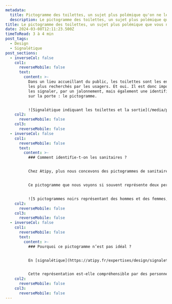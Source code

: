 ```yaml
---
metadata:
  title: Pictogramme des toilettes, un sujet plus polémique qu'on ne le pense.
  description: Le pictogramme des toilettes, un sujet plus polémique que vous ne le pensez.
title: Le pictogramme des toilettes, un sujet plus polémique que vous ne le pensez.
date: 2024-03-08T12:11:23.500Z
timeToRead: 3 à 4 min
post_tags:
  - Design
  - Signalétique
post_sections:
  - inverseCol: false
    col1:
      reverseMobile: false
      text:
        content: >-
          Dans un lieu accueillant du public, les toilettes sont les endroits
          les plus recherchés par les usagers. Et oui. Il est donc important de
          les signaler, par un jalonnement, mais également une identification
          sur la porte : le pictogramme.


          ![Signalétique indiquant les toilettes et la sortie](/media/pictogramme-toilettes-adeline_richez_ethiopie_signaletique.jpeg " Addis Abeba, Ethiopie. ©Adeline Richez")
    col2:
      reverseMobile: false
    col3:
      reverseMobile: false
  - inverseCol: false
    col1:
      reverseMobile: false
      text:
        content: >-
          ### Comment identifie-t-on les sanitaires ?


          Chez Atipy, plus nous concevons des pictogrammes de sanitaires, plus nous pensons que le pictogramme standard, celui que nous avons l’habitude de voir, ne fonctionne pas.


          Ce pictogramme que nous voyons si souvent représente deux personnes côte à côte, parfois séparées par un trait. Ce pictogramme répond aux recommandations de l’Institut américain des arts graphiques (AIGA) et de l’Organisation internationale de normalisation (ISO).


          ![5 pictogrammes noirs représentant des hommes et des femmes, une personne qui boit à une fontaine et un bébé.](/media/pictogramme_toilettes_aiga-accessibilite.jpeg)
    col2:
      reverseMobile: false
    col3:
      reverseMobile: false
  - inverseCol: false
    col1:
      reverseMobile: false
      text:
        content: >-
          ### Pourquoi ce pictogramme n’est pas idéal ?


          En [signalétique](https://atipy.fr/expertises/design/signaletique), un pictogramme doit permettre de reconnaître le lieu et sa fonction. Or, la représentation d’un homme à côté d’une femme, séparés l’un de l’autre par un trait ne semble pas explicite. En quoi cela représente-t-il des sanitaires ? Il peut également s’agir de vestiaires, d’isoloirs, de cabines… Et pourtant, il est aujourd’hui utilisé dans le monde entier, quelque soit la culture et la langue.


          Cette représentation est-elle compréhensible par des personnes autistes ou déficientes intellectuelles ? A priori, pas tellement, du moins pour certaines. En tous les cas, cette représentation n’est pas intuitive. Elle demande de l’apprentissage : savoir que ce pictogramme représente les toilettes.
    col2:
      reverseMobile: false
    col3:
      reverseMobile: false
---
```

